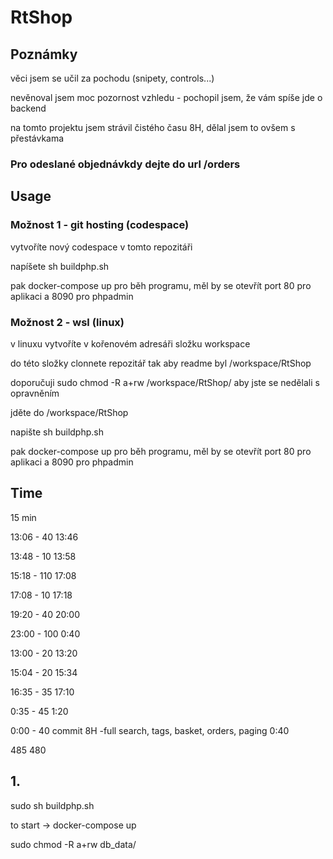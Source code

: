 # RtShop
## Poznámky

věci jsem se učil za pochodu (snipety, controls...)

nevěnoval jsem moc pozornost vzhledu - pochopil jsem, že vám spíše jde o backend

na tomto projektu jsem strávil čistého času 8H, dělal jsem to ovšem s přestávkama

### Pro odeslané objednávkdy dejte do url /orders

## Usage

### Možnost 1 - git hosting (codespace)
vytvoříte nový codespace v tomto repozitáři

napíšete sh buildphp.sh

pak docker-compose up pro běh programu, měl by se otevřít port 80 pro aplikaci a 8090 pro phpadmin

### Možnost 2 - wsl (linux)
v linuxu vytvoříte v kořenovém adresáři složku workspace

do této složky clonnete repozitář tak aby readme byl /workspace/RtShop

doporučuji sudo chmod -R a+rw /workspace/RtShop/ aby jste se nedělali s opravněním

jděte do /workspace/RtShop

napište sh buildphp.sh

pak docker-compose up pro běh programu, měl by se otevřít port 80 pro aplikaci a 8090 pro phpadmin

## Time
15 min

13:06 - 40 
13:46

13:48 - 10
13:58

15:18 - 110
17:08

17:08 - 10
17:18

19:20 - 40
20:00

23:00 - 100
0:40

13:00 - 20
13:20

15:04 - 20
15:34

16:35 - 35
17:10

0:35 - 45
1:20

0:00 - 40 commit 8H -full search, tags, basket, orders, paging
0:40 

485
480

## 1.
sudo sh buildphp.sh

to start -> docker-compose up

sudo chmod -R a+rw db_data/
